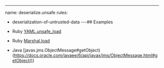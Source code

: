 ---
name: deserialize.unsafe
rules:
  - deserialization-of-untrusted-data
---## Examples

- Ruby [YAML.unsafe_load](https://docs.ruby-lang.org/en/3.0/Psych.html#method-c-unsafe_load)
- Ruby [Marshal.load](https://docs.ruby-lang.org/en/3.0/Marshal.html#method-c-load)
- Java
  [javax.jms.ObjectMessage#getObject)(https://docs.oracle.com/javaee/6/api/javax/jms/ObjectMessage.html#getObject())
